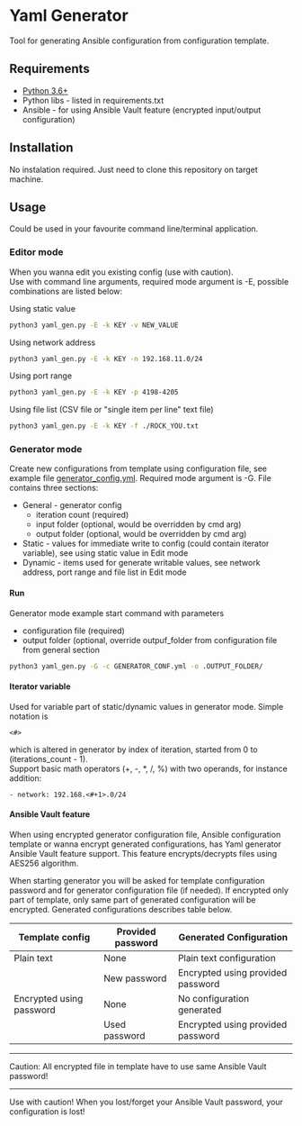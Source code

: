 # Yaml Generator

Tool for generating Ansible configuration from configuration template.  


## Requirements  

* [Python 3.6+](https://www.python.org/downloads/)
* Python libs - listed in requirements.txt
* Ansible - for using Ansible Vault feature (encrypted input/output configuration)

## Installation
No instalation required. Just need to clone this repository on target machine.

## Usage  
Could be used in your favourite command line/terminal application.

### Editor mode  

When you wanna edit you existing config (use with caution).  
Use with command line arguments, required mode argument is -E, possible combinations are listed below:  

Using static value
```sh
python3 yaml_gen.py -E -k KEY -v NEW_VALUE
```

Using network address
```sh
python3 yaml_gen.py -E -k KEY -n 192.168.11.0/24
```

Using port range
```sh
python3 yaml_gen.py -E -k KEY -p 4198-4205
```

Using file list (CSV file or "single item per line" text file)
```sh
python3 yaml_gen.py -E -k KEY -f ./ROCK_YOU.txt
```

### Generator mode  

Create new configurations from template using configuration file, see example file [generator_config.yml](https://github.com/mmatisko/yaml_generator/blob/master/include/generator_config.yml). Required mode argument is -G. 
File contains three sections:  
* General - generator config 
  * iteration count (required)
  * input folder (optional, would be overridden by cmd arg)
  * output folder (optional, would be overridden by cmd arg)
* Static - values for immediate write to config (could contain iterator variable), see using static value in Edit mode
* Dynamic - items used for generate writable values, see network address, port range and file list in Edit mode

#### Run
Generator mode example start command with parameters
* configuration file (required)
* output folder (optional, override outpuf_folder from configuration file from general section
```sh
python3 yaml_gen.py -G -c GENERATOR_CONF.yml -o .OUTPUT_FOLDER/
```

#### Iterator variable  
Used for variable part of static/dynamic values in generator mode. Simple notation is 
```http
<#>
```
which is altered in generator by index of iteration, started from 0 to (iterations_count - 1).  
Support basic math operators (+, -, *, /, %) with two operands, for instance addition:
```http
- network: 192.168.<#+1>.0/24
```

#### Ansible Vault feature
When using encrypted generator configuration file, Ansible configuration template or wanna encrypt generated configurations, has Yaml generator Ansible Vault feature support. This feature encrypts/decrypts files using AES256 algorithm. 

When starting generator you will be asked for template configuration password and for generator configuration file (if needed). If encrypted only part of template, only same part of generated configuration will be encrypted. Generated configurations describes table below.

| Template config | Provided password | Generated Configuration |
| ------ | ------ | ------ |
| Plain text | None | Plain text configuration|
| | New password | Encrypted using provided password |
| Encrypted using password | None | No configuration generated | 
| | Used password | Encrypted using provided password |

___
Caution: All encrypted file in template have to use same Ansible Vault password!  
___
Use with caution! When you lost/forget your Ansible Vault password, your configuration is lost!
